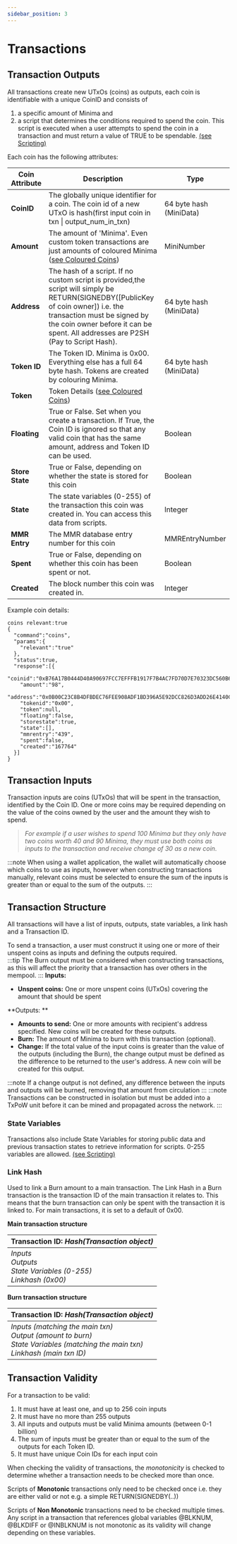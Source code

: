```yaml
---
sidebar_position: 3
---
```


# Transactions

## Transaction Outputs
All transactions create new UTxOs (coins) as outputs, each coin is identifiable with a unique CoinID and consists of
1. a specific amount of Minima and 
2. a script that determines the conditions required to spend the coin. This script is executed when a user attempts to spend the coin in a transaction and must return a value of TRUE to be spendable. [(see Scripting)](/docs/learn/minima/scripting)

Each coin has the following attributes:

| Coin Attribute | Description | Type |
| -------------- | ----------- | ------------- |
| **CoinID** | The globally unique identifier for a coin. The coin id of a new UTxO is hash(first input coin in txn &#124; output_num_in_txn)| 64 byte hash (MiniData)|
| **Amount** | The amount of 'Minima'. Even custom token transactions are just amounts of coloured Minima ([see Coloured Coins](/docs/learn/minima/colouredcoins))| MiniNumber|
| **Address** | The hash of a script. If no custom script is provided,the script will simply be RETURN(SIGNEDBY([PublicKey of coin owner]) i.e. the  transaction must be signed by the coin owner before it can be spent. All addresses are P2SH (Pay to Script Hash).| 64 byte hash (MiniData)|
| **Token ID** | The Token ID. Minima is 0x00. Everything else has a full 64 byte hash. Tokens are created by colouring Minima.| 64 byte hash (MiniData)|
| **Token** | Token Details ([see Coloured Coins](/docs/learn/minima/colouredcoins)) |  |
| **Floating** | True or False. Set when you create a transaction. If True, the Coin ID is ignored so that any valid coin that has the same amount, address and Token ID can be used. | Boolean |
| **Store State** | True or False, depending on whether the state is stored for this coin | Boolean |
| **State** | The state variables (0-255) of the transaction this coin was created in. You can access this data from scripts. | Integer |
| **MMR Entry** | The MMR database entry number for this coin | MMREntryNumber |
| **Spent** | True or False, depending on whether this coin has been spent or not. | Boolean |
| **Created** | The block number this coin was created in. | Integer |

Example coin details:

```
coins relevant:true
{
  "command":"coins",
  "params":{
    "relevant":"true"
  },
  "status":true,
  "response":[{
    "coinid":"0xB76A17B0444D40A90697FCC7EFFFB1917F7B4AC7FD70D7E70323DC560B6A3CF2",
    "amount":"98",
    "address":"0x0B00C23C8B4DFBDEC76FEE908ADF1BD396A5E92DCC826D3ADD26E4140CFA1DC0",
    "tokenid":"0x00",
    "token":null,
    "floating":false,
    "storestate":true,
    "state":[],
    "mmrentry":"439",
    "spent":false,
    "created":"167764"
  }]
}
```
## Transaction Inputs
Transaction inputs are coins (UTxOs) that will be spent in the transaction, identified by the Coin ID. One or more coins may be required depending on the value of the coins owned by the user and the amount they wish to spend. 

> *For example if a user wishes to spend 100 Minima but they only have two coins worth 40 and 90 Minima, they must use both coins as inputs to the transaction and receive change of 30 as a new coin.*

:::note 
When using a wallet application, the wallet will automatically choose which coins to use as inputs, however when constructing transactions manually, relevant coins must be selected to ensure the sum of the inputs is greater than or equal to the sum of the outputs. 
:::

## Transaction Structure

All transactions will have a list of inputs, outputs, state variables, a link hash and a Transaction ID.

To send a transaction, a user must construct it using one or more of their unspent coins as inputs and defining the outputs required.  <br/>
:::tip
The Burn output must be considered when constructing transactions, as this will affect the priority that a transaction has over others in the mempool.
:::
**Inputs:**
* **Unspent coins:** One or more unspent coins (UTxOs) covering the amount that should be spent

**Outputs: **
* **Amounts to send:** One or more amounts with recipient's address specified. New coins will be created for these outputs.
* **Burn:** The amount of Minima to burn with this transaction (optional).
* **Change:** If the total value of the input coins is greater than the value of the outputs (including the Burn), the change output must be defined as the difference to be returned to the user's address. A new coin will be created for this output.

:::note
If a change output is not defined, any difference between the inputs and outputs will be burned, removing that amount from circulation
:::
:::note
Transactions can be constructed in isolation but must be added into a TxPoW unit before it can be mined and propagated across the network.
:::

### State Variables
Transactions also include State Variables for storing public data and previous transaction states to retrieve information for scripts. 0-255 variables are allowed. [(see Scripting)](/docs/learn/minima/scripting)

### Link Hash 

Used to link a Burn amount to a main transaction. The Link Hash in a Burn transaction is the transaction ID of the main transaction it relates to. This means that the burn transaction can only be spent with the transaction it is linked to.  For main transactions, it is set to a default of 0x00.

**Main transaction structure**

| **Transaction ID:** *Hash(Transaction object)* |
| :-----------------------------------------|
| *Inputs* <br /> *Outputs*<br />*State Variables (0-255)*<br />*Linkhash (0x00)* |

**Burn transaction structure**

| **Transaction ID:** *Hash(Transaction object)* |
| :---------------------------------------- |
| *Inputs (matching the main txn)*<br />*Output (amount to burn)*<br />*State Variables (matching the main txn)*<br />*Linkhash (main txn ID)* |


## Transaction Validity

For a transaction to be valid:
1. It must have at least one, and up to 256 coin inputs
2. It must have no more than 255 outputs 
3. All inputs and outputs must be valid Minima amounts (between 0-1 billion)
4. The sum of inputs must be greater than or equal to the sum of the outputs for each Token ID.
5. It must have unique Coin IDs for each input coin

When checking the validity of transactions, the *monotonicity* is checked to determine whether a transaction needs to be checked more than once. 

Scripts of **Monotonic** transactions only need to be checked once i.e. they are either valid or not e.g. a simple RETURN(SIGNEDBY(..))

Scripts of **Non Monotonic** transactions need to be checked multiple times. Any script in a transaction that references global variables @BLKNUM, @BLKDIFF or @INBLKNUM is not monotonic as its validity will change depending on these variables. 




